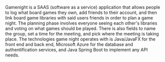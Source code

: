 Gamenight is a SAAS (software as a service) application that allows people to log what board games they own, add friends to their account, and then link board game libraries with said users friends in order to plan a game night.
The planning phase involves everyone seeing each other's libraries and voting on what games should be played. There is also fields to name the group, set a time for the meeting, and pick where the meeting is taking place.
The technologies game night operates with is Java/JavaFX for the front end and back end, Microsoft Azure for the database and authentification services, and Java Spring Boot to implement any API needs.
